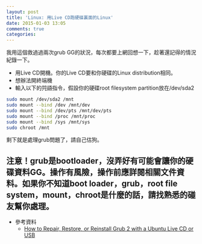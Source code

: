 ```yaml
---
layout: post
title: 'Linux: 用Live CD跑硬碟裏面的Linux'
date: 2015-01-03 13:05
comments: true
categories: 
---
```

我用這個救過過兩次grub GG的狀況，每次都要上網回想一下，趁著還記得的情況紀錄一下。


* 用Live CD開機。你的Live CD要和你硬碟的Linux distribution相同。
* 想辦法開終端機
* 輸入以下的~~咒語~~指令，假設你的硬碟root filesystem partition放在/dev/sda2

```bash
sudo mount /dev/sda2 /mnt
sudo mount --bind /dev /mnt/dev
sudo mount --bind /dev/pts /mnt/dev/pts
sudo mount --bind /proc /mnt/proc
sudo mount --bind /sys /mnt/sys
sudo chroot /mnt
```

剩下就是處理grub問題了，請自己估狗。

## **注意！grub是bootloader，沒弄好有可能會讓你的硬碟資料GG。操作有風險，操作前應詳閱相關文件資料。如果你不知道boot loader，grub，root file system，mount，chroot是什麼的話，請找熟悉的碰友幫你處理。**

* 參考資料
	* [How to Repair, Restore, or Reinstall Grub 2 with a Ubuntu Live CD or USB](http://howtoubuntu.org/how-to-repair-restore-reinstall-grub-2-with-a-ubuntu-live-cd)
